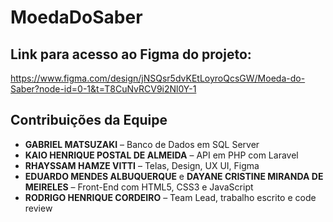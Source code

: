 # MoedaDoSaber

## Link para acesso ao Figma do projeto:
https://www.figma.com/design/jNSQsr5dvKEtLoyroQcsGW/Moeda-do-Saber?node-id=0-1&t=T8CuNvRCV9i2Nl0Y-1

## Contribuições da Equipe

- **GABRIEL MATSUZAKI** – Banco de Dados em SQL Server  
- **KAIO HENRIQUE POSTAL DE ALMEIDA** – API em PHP com Laravel  
- **RHAYSSAM HAMZE VITTI** – Telas, Design, UX UI, Figma
- **EDUARDO MENDES ALBUQUERQUE** e **DAYANE CRISTINE MIRANDA DE MEIRELES** – Front-End com HTML5, CSS3 e JavaScript  
- **RODRIGO HENRIQUE CORDEIRO** – Team Lead, trabalho escrito e code review  
